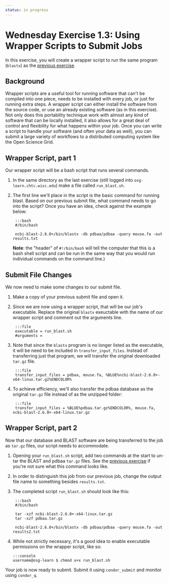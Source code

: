 ```yaml
---
status: in progress
---
```


<style type="text/css"> pre em { font-style: normal; background-color: yellow; } pre strong { font-style: normal; font-weight: bold; color: #008; } </style>

Wednesday Exercise 1.3: Using Wrapper Scripts to Submit Jobs
============================================================

In this exercise, you will create a wrapper script to run the same program (`blastx`) as the [previous exercise](part1-ex2-precompiled.md).

Background
----------

Wrapper scripts are a useful tool for running software that can't be compiled into one piece, needs to be installed with every job, or just for running extra steps.  A wrapper script can either install the software from the source code, or use an already existing software (as in this exercise). Not only does this portability technique work with almost any kind of software that can be locally installed, it also allows for a great deal of control and flexibility for what happens within your job. Once you can write a script to handle your software (and often your data as well), you can submit a large variety of workflows to a distributed computing system like the Open Science Grid.

Wrapper Script, part 1
----------------------

Our wrapper script will be a bash script that runs several commands.

1. In the same directory as the last exercise (still logged into `osg-learn.chtc.wisc.edu`) make a file called `run_blast.sh`. 

1. The first line we'll place in the script is the basic command for running blast. Based on our previous submit file, what command needs to go into the script? Once you have an idea, check against the example below:  

        :::bash
        #/bin/bash
        
        ncbi-blast-2.6.0+/bin/blastx -db pdbaa/pdbaa -query mouse.fa -out results.txt 
    
    **Note**: the "header" of `#!/bin/bash` will tell the computer that this is a bash shell script and can be run in the same way that  you would run individual commands on the command line.) 

Submit File Changes
-------------------

We now need to make some changes to our submit file.

1. Make a copy of your previous submit file and open it. 

1. Since we are now using a wrapper script, that will be our job's executable. Replace the original `blastx` exeuctable with the name of our wrapper script and comment out the arguments line.  

        :::file
        executable = run_blast.sh 
        #arguments = 

1. Note that since the `blastx` program is no longer listed as the executable, it will be need to be included in `transfer_input_files`. Instead of transferring just that program, we will transfer the original downloaded `tar.gz` file.  

        :::file
        transfer_input_files = pdbaa, mouse.fa, %BLUE%ncbi-blast-2.6.0+-x64-linux.tar.gz%ENDCOLOR%

1. To achieve efficiency, we'll also transfer the pdbaa database as the original `tar.gz` file instead of as the unzipped folder: 

        :::file
        transfer_input_files = %BLUE%pdbaa.tar.gz%ENDCOLOR%, mouse.fa, ncbi-blast-2.6.0+-x64-linux.tar.gz

Wrapper Script, part 2
----------------------

Now that our database and BLAST software are being transferred to the job as `tar.gz` files, our script needs to accommodate.

1. Opening your `run_blast.sh` script, add two commands at the start to un-tar the BLAST and pdbaa `tar.gz` files. See the [previous exercise](/materials/day3/part1-ex2-precompiled) if you're not sure what this command looks like. 

1. In order to distinguish this job from our previous job, change the output file name to something besides `results.txt`. 

1. The completed script `run_blast.sh` should look like this: 

        :::bash
        #/bin/bash
        
        tar -xzf ncbi-blast-2.6.0+-x64-linux.tar.gz 
        tar -xzf pdbaa.tar.gz

        ncbi-blast-2.6.0+/bin/blastx -db pdbaa/pdbaa -query mouse.fa -out results2.txt

1.  While not strictly necessary, it's a good idea to enable executable permissions on the wrapper script, like so: 

        :::console
        username@osg-learn $ chmod u+x run_blast.sh

Your job is now ready to submit. Submit it using `condor_submit` and monitor using `condor_q`.

